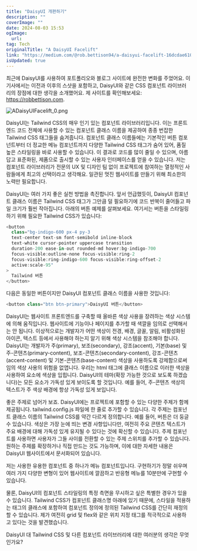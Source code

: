 ```yaml
---
title: "DaisyUI 개편하기"
description: ""
coverImage: ""
date: 2024-08-03 15:53
ogImage: 
  url: 
tag: Tech
originalTitle: "A DaisyUI Facelift"
link: "https://medium.com/@rob.bettison94/a-daisyui-facelift-16dcdae61048"
isUpdated: true
---
```






최근에 DaisyUI를 사용하여 포트폴리오와 블로그 사이트에 완전한 변화를 주었어요. 이 기사에서는 이전과 이후의 스샷을 포함하고, DaisyUI와 같은 CSS 컴포넌트 라이브러리의 장점에 대한 생각을 소개했어요. 제 사이트를 확인해보세요: https://robbettison.com.

![ADaisyUIFacelift_0.png](/assets/img/ADaisyUIFacelift_0.png)

DaisyUI는 Tailwind CSS의 매우 인기 있는 컴포넌트 라이브러리입니다. 이는 프론트엔드 코드 전체에 사용할 수 있는 컴포넌트 클래스 이름을 제공하여 종종 번잡한 Tailwind CSS 태그들을 숨겨줍니다. 컴포넌트 클래스 이름들에는 기본적인 버튼 컴포넌트부터 더 정교한 메뉴 컴포넌트까지 다양한 Tailwind CSS 태그가 숨어 있어, 품질 높은 스타일링을 바로 사용할 수 있습니다. 이 결과로 코드를 많이 줄일 수 있으며, 아름답고 표준화된, 제품으로 출시할 수 있는 사용자 인터페이스를 얻을 수 있습니다. 저는 컴포넌트 라이브러리가 전문의 UX 및 디자인 팀 없이 프로젝트에 참여하는 열정적인 사람들에게 최고의 선택이라고 생각해요. 일관된 멋진 웹사이트를 만들기 위해 최소한의 노력만 필요합니다.

DaisyUI는 여러 가지 좋은 실천 방법을 촉진합니다. 앞서 언급했듯이, DaisyUI 컴포넌트 클래스 이름은 Tailwind CSS 태그가 그만큼 덜 필요하기에 코드 반복이 줄어들고 파일 크기가 훨씬 작아집니다. 아래의 버튼 예제를 살펴보세요. 여기서는 버튼을 스타일링하기 위해 필요한 Tailwind CSS가 있습니다:

<div class="content-ad"></div>

```js
<button
  class="bg-indigo-600 px-4 py-3 
  text-center text-sm font-semibold inline-block 
  text-white cursor-pointer uppercase transition 
  duration-200 ease-in-out rounded-md hover:bg-indigo-700 
  focus-visible:outline-none focus-visible:ring-2 
  focus-visible:ring-indigo-600 focus-visible:ring-offset-2 
  active:scale-95"
>
  Tailwind 버튼
</button>
```

다음은 동일한 버튼이지만 DaisyUI 컴포넌트 클래스 이름을 사용한 것입니다:

```js
<button class="btn btn-primary">DaisyUI 버튼</button>
```

DaisyUI는 웹사이트 프론트엔드를 구축할 때 올바른 색상 사용을 장려하는 색상 시스템에 의해 움직입니다. 웹사이트에 기능이나 페이지를 추가할 때 색깔을 임의로 선택해서는 안 됩니다. 이상적으로는 개발자가 어떤 색상이 전경, 배경, 글꼴, 알림, 비활성화된 아이콘, 텍스트 등에서 사용해야 하는지 알기 위해 색상 시스템을 참조해야 합니다. DaisyUI는 개발자가 주(primary), 보조(secondary), 강조(accent), 기본(base) 및 주-콘텐츠(primary-content), 보조-콘텐츠(secondary-content), 강조-콘텐츠(accent-content) 및 기본-콘텐츠(base-content) 색상을 사용하도록 강제함으로써 임의 색상 사용의 위험을 없앱니다. 우리는 html 태그에 클래스 이름으로 이러한 색상을 사용하여 요소에 색상을 입힙니다. DaisyUI의 테마(확장 가능한 것으로 보도록 하겠습니다)는 모든 요소가 가독성 있게 보이도록 할 것입니다. 예를 들어, 주-콘텐츠 색상의 텍스트가 주 색상 배경에 항상 가독성 있게 보입니다.

<div class="content-ad"></div>

좋은 주제로 넘어가 보죠. DaisyUI에는 프로젝트에 포함할 수 있는 다양한 주제가 함께 제공됩니다. tailwind.config.js 파일에 한 줄로 추가할 수 있습니다. 각 주제는 컴포넌트 클래스 이름의 Tailwind CSS를 약간 다르게 정의합니다. 예를 들어, 버튼은 더 둥글 수 있습니다. 색상은 가장 눈에 띄는 변경 사항입니다만, 여전히 주요 콘텐츠 텍스트가 주요 배경에 대해 가독성 있게 유지될 수 있다는 것에 확신할 수 있습니다. 주제 컴포넌트를 사용하면 사용자가 그들 사이를 전환할 수 있는 주제 스위치를 추가할 수 있습니다. 원하는 주제를 확장하거나 직접 만드는 것도 가능하며, 이에 대한 자세한 내용은 DaisyUI 웹사이트에서 문서화되어 있습니다.

저는 사용한 유용한 컴포넌트 중 하나가 메뉴 컴포넌트입니다. 구현하기가 정말 쉬우며 여러 가지 다양한 변형이 있어 웹사이트에 깔끔하고 반응형 메뉴를 10분만에 구현할 수 있습니다.

물론, DaisyUI의 컴포넌트 스타일링의 특정 측면을 무시하고 싶은 특별한 경우가 있을 수 있습니다. Tailwind CSS가 컴포넌트 클래스명 아래에 있기 때문에, 스타일을 적용하는 태그의 클래스에 포함하여 컴포넌트 정의에 정의된 Tailwind CSS를 간단히 재정의할 수 있습니다. 제가 여전히 grid 및 flex와 같은 위치 지정 태그를 적극적으로 사용하고 있다는 것을 발견했습니다.

DaisyUI 대 Tailwind CSS 및 다른 컴포넌트 라이브러리에 대한 여러분의 생각은 무엇인가요?
